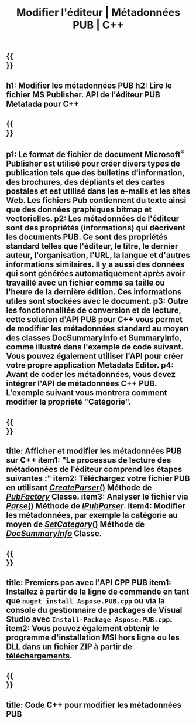 ﻿---
translation: true
template: /_templates/metadata-cpp.md
title: Modifier l'éditeur | Métadonnées PUB | C++
description: Lisez les métadonnées de l'éditeur à l'aide de la solution d'API PUB C++. L'API C++ native vous donne accès aux propriétés SummaryInfo et DocSummaryInfo.
url: /cpp/metadata/pub/
metakeywords: modifier les métadonnées de la publication, les métadonnées du fichier de publication, l'éditeur de métadonnées de l'éditeur, lire les métadonnées du fichier de publication, lire les métadonnées de la publication
family: pub
platformtag: cpp
feature: metadata
aliases: /cpp/metadata/
---

{{<section banner>}}
---
h1: Modifier les métadonnées PUB
h2: Lire le fichier MS Publisher. API de l'éditeur PUB Metatada pour C++
---

{{<section overview>}}
---
p1: Le format de fichier de document Microsoft<sup>®</sup> Publisher est utilisé pour créer divers types de publication tels que des bulletins d'information, des brochures, des dépliants et des cartes postales et est utilisé dans les e-mails et les sites Web. Les fichiers Pub contiennent du texte ainsi que des données graphiques bitmap et vectorielles.
p2: Les métadonnées de l'éditeur sont des propriétés (informations) qui décrivent les documents PUB. Ce sont des propriétés standard telles que l'éditeur, le titre, le dernier auteur, l'organisation, l'URL, la langue et d'autres informations similaires. Il y a aussi des données qui sont générées automatiquement après avoir travaillé avec un fichier comme sa taille ou l'heure de la dernière édition. Ces informations utiles sont stockées avec le document.
p3: Outre les fonctionnalités de conversion et de lecture, cette solution d'API PUB pour C++ vous permet de modifier les métadonnées standard au moyen des classes DocSummaryInfo et SummaryInfo, comme illustré dans l'exemple de code suivant. Vous pouvez également utiliser l'API pour créer votre propre application Metadata Editor.
p4: Avant de coder les métadonnées, vous devez intégrer l'API de métadonnées C++ PUB. L'exemple suivant vous montrera comment modifier la propriété "Catégorie".
---

{{<section feature1>}}
---
title: Afficher et modifier les métadonnées PUB sur C++
item1: "Le processus de lecture des métadonnées de l'éditeur comprend les étapes suivantes :"
item2: Téléchargez votre fichier PUB en utilisant [*CreateParser*()](https://reference.aspose.com/pub/cpp/class/aspose.pub.pub_factory#a88c04c4c35d45ee8febc7e1554d03c4b) Méthode de [*PubFactory*](https://reference.aspose.com/pub/cpp/class/aspose.pub.pub_factory) Classe.
item3: Analyser le fichier via [*Parse*()](https://reference.aspose.com/pub/cpp/class/aspose.pub.i_pub_parser#ae9fc7043f382a5b4a7b694f0fe477915) Méthode de [*IPubParser*](https://reference.aspose.com/pub/cpp/class/aspose.pub.i_pub_parser).
item4: Modifier les métadonnées, par exemple la catégorie au moyen de [*SetCategory*()](https://reference.aspose.com/pub/cpp/class/aspose.pub.doc_summary_info#a2e023fe8e8ecd0bf03bb6c9d561f8fec) Méthode de [*DocSummaryInfo*](https://reference.aspose.com/pub/cpp/class/aspose.pub.doc_summary_info) Classe.
---

{{<section feature2>}}
---
title: Premiers pas avec l'API CPP PUB
item1: Installez à partir de la ligne de commande en tant que ```nuget install Aspose.PUB.cpp``` ou via la console du gestionnaire de packages de Visual Studio avec ```Install-Package Aspose.PUB.cpp```.
item2: Vous pouvez également obtenir le programme d'installation MSI hors ligne ou les DLL dans un fichier ZIP à partir de [téléchargements](https://releases.aspose.com/pub/cpp/).
---

{{<section codeexample>}}
---
title: Code C++ pour modifier les métadonnées PUB
---
